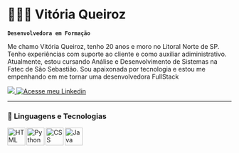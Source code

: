 # 👩🏽‍💻 Vitória Queiroz
**`Desenvolvedora em Formação`**

Me chamo Vitória Queiroz, tenho 20 anos e moro no Litoral Norte de SP. Tenho experiências com suporte ao cliente e como auxiliar adiministrativo. Atualmente, estou cursando Análise e Desenvolvimento de Sistemas na Fatec de São Sebastião. Sou apaixonada por tecnologia e estou me empenhando em me tornar uma desenvolvedora FullStack

<p align="left">
    <a href = "mailto:vitoriaqueirozzz06@gmail.com">
        <img src="https://img.shields.io/badge/Gmail-D14836?style=for-the-badge&logo=gmail&logoColor=white" target="_blank">
        </a>
    <a href="https://www.linkedin.com/in/vitoria--oliveira/">
        <img alt="Acesse meu Linkedin" title="Acesse meu Linkedin" src="https://custom-icon-badges.demolab.com/badge/Linkedin-blue?style=for-the-badge&logo=mention&logoColor=white"/>
        </a>
   </p>

   ---
   ### 🤖 Linguagens e Tecnologias


<img 
    align="left"
    alt="HTML"
    title="HTML"
    width="40px"
    stile="padding-right: 10px;"
    src="https://cdn.jsdelivr.net/gh/devicons/devicon@latest/icons/html5/html5-original.svg"
/>  

<img 
    align="left"
    alt="Python"
    title="Python"
    width="40px"
    stile="padding-right: 10px;"
    src="https://cdn.jsdelivr.net/gh/devicons/devicon@latest/icons/python/python-original.svg"
/>  
        

<img 
    align="left"
    alt="CSS"
    title="CSS"
    width="40px"
    stile="padding-right: 10px;"
    src="https://cdn.jsdelivr.net/gh/devicons/devicon@latest/icons/css3/css3-original.svg"
/>  


<img 
    align="left"
    alt="Java"
    title="Java"
    width="40px"
    stile="padding-right: 10px;"
    src="https://cdn.jsdelivr.net/gh/devicons/devicon@latest/icons/java/java-original.svg"
/>
